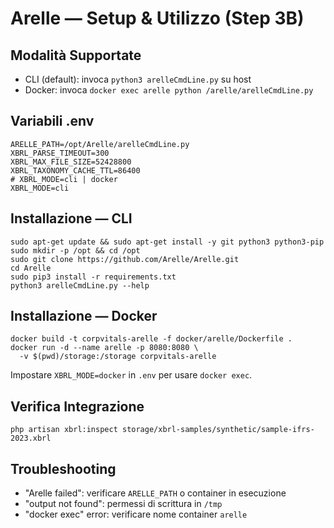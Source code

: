 # Arelle — Setup & Utilizzo (Step 3B)

## Modalità Supportate
- CLI (default): invoca `python3 arelleCmdLine.py` su host
- Docker: invoca `docker exec arelle python /arelle/arelleCmdLine.py`

## Variabili .env
```
ARELLE_PATH=/opt/Arelle/arelleCmdLine.py
XBRL_PARSE_TIMEOUT=300
XBRL_MAX_FILE_SIZE=52428800
XBRL_TAXONOMY_CACHE_TTL=86400
# XBRL_MODE=cli | docker
XBRL_MODE=cli
```

## Installazione — CLI
```
sudo apt-get update && sudo apt-get install -y git python3 python3-pip
sudo mkdir -p /opt && cd /opt
sudo git clone https://github.com/Arelle/Arelle.git
cd Arelle
sudo pip3 install -r requirements.txt
python3 arelleCmdLine.py --help
```

## Installazione — Docker
```
docker build -t corpvitals-arelle -f docker/arelle/Dockerfile .
docker run -d --name arelle -p 8080:8080 \
  -v $(pwd)/storage:/storage corpvitals-arelle
```
Impostare `XBRL_MODE=docker` in `.env` per usare `docker exec`.

## Verifica Integrazione
```
php artisan xbrl:inspect storage/xbrl-samples/synthetic/sample-ifrs-2023.xbrl
```

## Troubleshooting
- "Arelle failed": verificare `ARELLE_PATH` o container in esecuzione
- "output not found": permessi di scrittura in `/tmp`
- "docker exec" error: verificare nome container `arelle`
